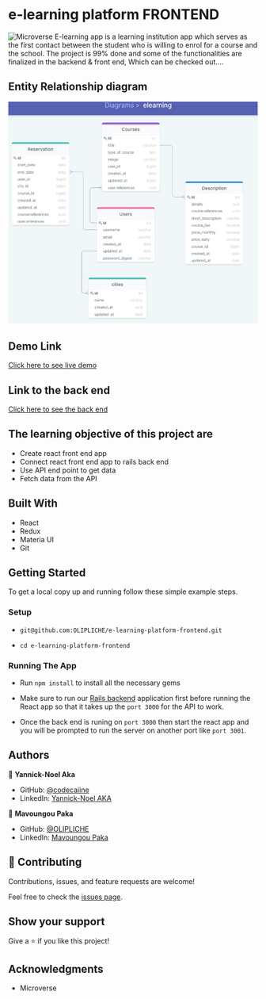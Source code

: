 # e-learning platform FRONTEND

![Microverse](https://img.shields.io/badge/Microverse-blueviolet)
E-learning app is a learning institution app which serves as the first contact between the student who is willing to enrol for
a course and the school. The project is 99% done and some of the functionalities are finalized in the backend & front end, Which can be checked out....

## Entity Relationship diagram
![Diagram](./elearning.JPG)

## Demo Link
[Click here to see live demo](https://e-learning-platform-p.netlify.app/)

## Link to the back end
[Click here to see the back end](https://github.com/OLIPLICHE/e-learning-platform)



## The learning objective of this project are
- Create react front end app
- Connect react front end app to rails back end
- Use API end point to get data
- Fetch data from the API

## Built With

- React
- Redux
- Materia UI
- Git

## Getting Started

To get a local copy up and running follow these simple example steps.


### Setup
- ```git@github.com:OLIPLICHE/e-learning-platform-frontend.git```

- ```cd e-learning-platform-frontend```

### Running The App

- Run ```npm install``` to install all the necessary gems
- Make sure to run our [Rails backend](https://e-learning-back.herokuapp.com/) application first before running the React app so that it takes up the `port 3000` for the API to work.

- Once the back end is runing on `port 3000` then start the react app and you will be prompted to run the server on another port like `port 3001`.

## Authors

👤 **Yannick-Noel Aka**

- GitHub: [@codecaiine](https://github.com/codecaiine/)
- LinkedIn: [Yannick-Noel AKA](https://www.linkedin.com/in/yannick-no%C3%ABl-aka/)

👤 **Mavoungou Paka**

- GitHub: [@OLIPLICHE](https://github.com/OLIPLICHE)
- LinkedIn: [Mavoungou Paka](https://www.linkedin.com/in/olipliche/)

## 🤝 Contributing

Contributions, issues, and feature requests are welcome!

Feel free to check the [issues page](https://github.com/OLIPLICHE/e-learning-platform/issues).

## Show your support

Give a ⭐️ if you like this project!

## Acknowledgments

- Microverse
